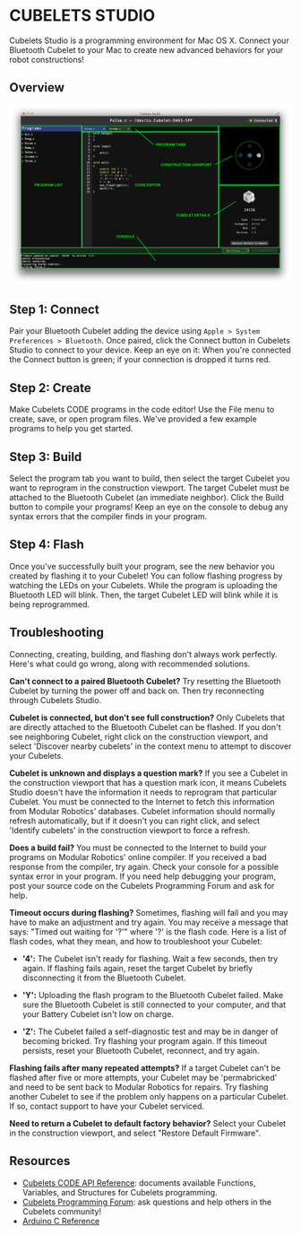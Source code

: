 CUBELETS STUDIO
===============

Cubelets Studio is a programming environment for Mac OS X. Connect your Bluetooth Cubelet to your Mac to create new advanced behaviors for your robot constructions!

Overview
--------
![Screenshot](https://github.com/modrobotics/cubelets-studio/blob/master/img/studio.png?raw=true)

Step 1: Connect
---------------
Pair your Bluetooth Cubelet adding the device using `Apple > System Preferences > Bluetooth`. Once paired, click the Connect button in Cubelets Studio to connect to your device. Keep an eye on it: When you're connected the Connect button is green; if your connection is dropped it turns red.

Step 2: Create
--------------
Make Cubelets CODE programs in the code editor! Use the File menu to create, save, or open program files. We've provided a few example programs to help you get started.

Step 3: Build
-------------
Select the program tab you want to build, then select the target Cubelet you want to reprogram in the construction viewport. The target Cubelet must be attached to the Bluetooth Cubelet (an immediate neighbor). Click the Build button to compile your programs! Keep an eye on the console to debug any syntax errors that the compiler finds in your program.

Step 4: Flash
-------------
Once you've successfully built your program, see the new behavior you created by flashing it to your Cubelet! You can follow flashing progress by watching the LEDs on your Cubelets. While the program is uploading the Bluetooth LED will blink. Then, the target Cubelet LED will blink while it is being reprogrammed.

Troubleshooting
---------------
Connecting, creating, building, and flashing don't always work perfectly. Here's what could go wrong, along with recommended solutions.

__Can't connect to a paired Bluetooth Cubelet?__ Try resetting the Bluetooth Cubelet by turning the power off and back on. Then try reconnecting through Cubelets Studio.

__Cubelet is connected, but don't see full construction?__ Only Cubelets that are directly attached to the Bluetooth Cubelet can be flashed. If you don't see neighboring Cubelet, right click on the construction viewport, and select 'Discover nearby cubelets' in the context menu to attempt to discover your Cubelets.

__Cubelet is unknown and displays a question mark?__ If you see a Cubelet in the construction viewport that has a question mark icon, it means Cubelets Studio doesn't have the information it needs to reprogram that particular Cubelet. You must be connected to the Internet to fetch this information from Modular Robotics' databases. Cubelet information should normally refresh automatically, but if it doesn't you can right click, and select 'Identify cubelets' in the construction viewport to force a refresh.

__Does a build fail?__ You must be connected to the Internet to build your programs on Modular Robotics' online compiler. If you received a bad response from the compiler, try again. Check your console for a possible syntax error in your program. If you need help debugging your program, post your source code on the Cubelets Programming Forum and ask for help.

__Timeout occurs during flashing?__ Sometimes, flashing will fail and you may have to make an adjustment and try again. You may receive a message that says: "Timed out waiting for '?'" where '?' is the flash code. Here is a list of flash codes, what they mean, and how to troubleshoot your Cubelet:

  - __'4':__ The Cubelet isn't ready for flashing. Wait a few seconds, then try again. If flashing fails again, reset the target Cubelet by briefly disconnecting it from the Bluetooth Cubelet.
    
  - __'Y':__ Uploading the flash program to the Bluetooth Cubelet failed. Make sure the Bluetooth Cubelet is still connected to your computer, and that your Battery Cubelet isn't low on charge.
    
  - __'Z':__ The Cubelet failed a self-diagnostic test and may be in danger of becoming bricked. Try flashing your program again. If this timeout persists, reset your Bluetooth Cubelet, reconnect, and try again.

__Flashing fails after many repeated attempts?__ If a target Cubelet can't be flashed after five or more attempts, your Cubelet may be 'permabricked' and need to be sent back to Modular Robotics for repairs. Try flashing another Cubelet to see if the problem only happens on a particular Cubelet. If so, contact support to have your Cubelet serviced.

__Need to return a Cubelet to default factory behavior?__ Select your Cubelet in the construction viewport, and select "Restore Default Firmware".

Resources
---------
  - [Cubelets CODE API Reference](http://code.modrobotics.com/documentation/): documents available Functions, Variables, and Structures for Cubelets programming.
  - [Cubelets Programming Forum](https://www.modrobotics.com/blog/?forum=cubelets-programming): ask questions and help others in the Cubelets community!
  - [Arduino C Reference](http://arduino.cc/en/Reference/HomePage)
